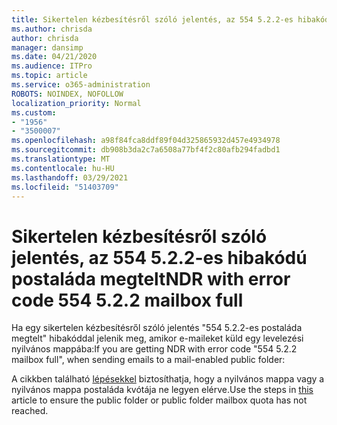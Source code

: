 ```yaml
---
title: Sikertelen kézbesítésről szóló jelentés, az 554 5.2.2-es hibakódú postaláda megtelt
ms.author: chrisda
author: chrisda
manager: dansimp
ms.date: 04/21/2020
ms.audience: ITPro
ms.topic: article
ms.service: o365-administration
ROBOTS: NOINDEX, NOFOLLOW
localization_priority: Normal
ms.custom:
- "1956"
- "3500007"
ms.openlocfilehash: a98f84fca8ddf89f04d325865932d457e4934978
ms.sourcegitcommit: db908b3da2c7a6508a77bf4f2c80afb294fadbd1
ms.translationtype: MT
ms.contentlocale: hu-HU
ms.lasthandoff: 03/29/2021
ms.locfileid: "51403709"
---
```

# <a name="ndr-with-error-code-554-522-mailbox-full"></a><span data-ttu-id="1cc2e-102">Sikertelen kézbesítésről szóló jelentés, az 554 5.2.2-es hibakódú postaláda megtelt</span><span class="sxs-lookup"><span data-stu-id="1cc2e-102">NDR with error code 554 5.2.2 mailbox full</span></span>

<span data-ttu-id="1cc2e-103">Ha egy sikertelen kézbesítésről szóló jelentés "554 5.2.2-es postaláda megtelt" hibakóddal jelenik meg, amikor e-maileket küld egy levelezési nyilvános mappába:</span><span class="sxs-lookup"><span data-stu-id="1cc2e-103">If you are getting NDR with error code "554 5.2.2 mailbox full", when sending emails to a mail-enabled public folder:</span></span>  

<span data-ttu-id="1cc2e-104">A cikkben található [lépésekkel](https://aka.ms/554522) biztosíthatja, hogy a nyilvános mappa vagy a nyilvános mappa postaláda kvótája ne legyen elérve.</span><span class="sxs-lookup"><span data-stu-id="1cc2e-104">Use the steps in [this](https://aka.ms/554522) article to ensure the public folder or public folder mailbox quota has not reached.</span></span>
